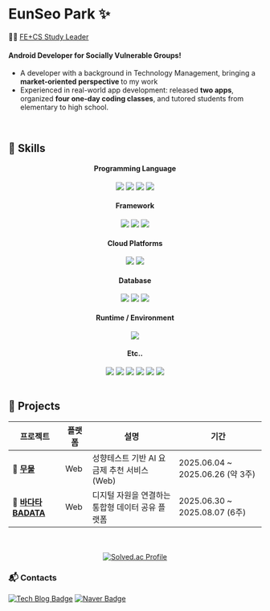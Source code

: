 # EunSeo Park ✨
🧑‍💻 [FE+CS Study Leader](https://admitted-seat-34f.notion.site/FE-CS-255672106a20802c94d8ffe16ef84184?source=copy_link)
#### Android Developer for Socially Vulnerable Groups!
- A developer with a background in Technology Management, bringing a <b> market-oriented perspective </b> to my work
- Experienced in real-world app development: released **two apps**, organized **four one-day coding classes**, and tutored students from elementary to high school.

<br>

## 🔧 Skills
<div align="center">
  <h4>Programming Language</h4>
  <div>
    <img src="https://img.shields.io/badge/javascript-F7DF1E?style=for-the-badge&logo=javascript&logoColor=white">
    <img src="https://img.shields.io/badge/typescript-3178C6?style=for-the-badge&logo=typescript&logoColor=white">
    <img src="https://img.shields.io/badge/java-FF0000?style=for-the-badge&logo=java&logoColor=white">
    <img src="https://img.shields.io/badge/python-3776AB?style=for-the-badge&logo=python&logoColor=white">
  </div>

  <h4>Framework</h4>
  <div>
    <img src="https://img.shields.io/badge/next.js-000000?style=for-the-badge&logo=nextdotjs&logoColor=white">
    <img src="https://img.shields.io/badge/react-61DAFB?style=for-the-badge&logo=react&logoColor=black">
    <img src="https://img.shields.io/badge/express.js-000000?style=for-the-badge&logo=express&logoColor=white">
  </div>

  <h4>Cloud Platforms</h4>
  <div>
    <img src="https://img.shields.io/badge/vercel-000000?style=for-the-badge&logo=vercel&logoColor=white">
    <img src="https://img.shields.io/badge/firebase-FFCA28?style=for-the-badge&logo=firebase&logoColor=white">
  </div>

  <h4>Database</h4>
  <div>
    <img src="https://img.shields.io/badge/mysql-4479A1?style=for-the-badge&logo=mysql&logoColor=white">
    <img src="https://img.shields.io/badge/mariaDB-003545?style=for-the-badge&logo=mariaDB&logoColor=white">
    <img src="https://img.shields.io/badge/firebase-FFCA28?style=for-the-badge&logo=firebase&logoColor=white">
  </div>

  <h4>Runtime / Environment</h4>
  <div>
    <img src="https://img.shields.io/badge/node.js-339933?style=for-the-badge&logo=nodedotjs&logoColor=white">
  </div>

  <h4>Etc..</h4>
  <div>
    <img src="https://img.shields.io/badge/Postman-FF6C37?style=for-the-badge&logo=postman&logoColor=white">
    <img src="https://img.shields.io/badge/Figma-F24E1E?style=for-the-badge&logo=figma&logoColor=white">
    <img src="https://img.shields.io/badge/Notion-000000?style=for-the-badge&logo=notion&logoColor=white">
    <img src="https://img.shields.io/badge/Slack-4A154B?style=for-the-badge&logo=slack&logoColor=white">
    <img src="https://img.shields.io/badge/Unity-100000?style=for-the-badge&logo=unity&logoColor=white">
    <img src="https://img.shields.io/badge/IntelliJ_IDEA-000000?style=for-the-badge&logo=intellijidea&logoColor=white">
  </div>
</div>



<br>

## 🐔 Projects
| 프로젝트 | 플랫폼 | 설명 | 기간 |
|----------|--------|------|------|
| 🐙 [**무물**](https://github.com/arty0928/moo-mool) | Web | 성향테스트 기반 AI 요금제 추천 서비스(Web) | 2025.06.04 ~ 2025.06.26 (약 3주) |
| 🌊 [**바다타 BADATA**](https://github.com/Ureca-Final-Project-Team2/fe_badata) | Web | 디지털 자원을 연결하는 통합형 데이터 공유 플랫폼 | 2025.06.30 ~ 2025.08.07 (6주) |

<br/>
<br/>

<div align="center">
  <a href="https://solved.ac/arty0928/">
    <img src="http://mazassumnida.wtf/api/v2/generate_badge?boj=arty0928" alt="Solved.ac Profile">
  </a>
</div>

### :mailbox_with_mail: Contacts
[![Tech Blog Badge](http://img.shields.io/badge/-Tech%20blog-black?style=flat-square&logo=github&link=https://arty6848.tistory.com/)](https://arty6848.tistory.com/)
[![Naver Badge](https://img.shields.io/badge/Naver-03C75A?style=flat-square&logo=Naver&logoColor=white&link=mailto:rlatngus1691@naver.com)](mailto:arty6848@naver.com)

</div>
